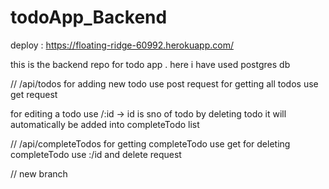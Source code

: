 # todoApp_Backend

deploy : https://floating-ridge-60992.herokuapp.com/

this is the backend repo for todo app . 
here i have used postgres db

// /api/todos
for adding new todo use post request
for getting all todos use get request

for editing a todo use /:id -> id is sno of todo 
by deleting todo it will automatically be added into completeTodo list

// /api/completeTodos 
for getting completeTodo use get
for deleting completeTodo use :/id and delete request

// new branch
